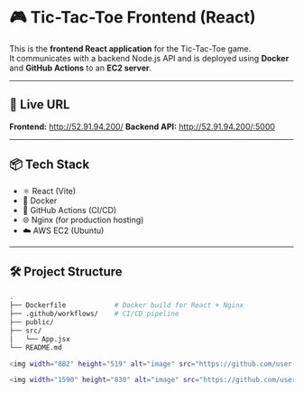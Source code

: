 # 🎮 Tic-Tac-Toe Frontend (React)

This is the **frontend React application** for the Tic-Tac-Toe game.  
It communicates with a backend Node.js API and is deployed using **Docker** and **GitHub Actions** to an **EC2 server**.

---

## 🚀 Live URL

**Frontend:** http://52.91.94.200/
**Backend API:** http://52.91.94.200/:5000

---

## 📦 Tech Stack

- ⚛️ React (Vite)
- 🐳 Docker
- 🔁 GitHub Actions (CI/CD)
- 🌐 Nginx (for production hosting)
- ☁️ AWS EC2 (Ubuntu)

---

## 🛠️ Project Structure

```bash
.
├── Dockerfile            # Docker build for React + Nginx
├── .github/workflows/    # CI/CD pipeline
├── public/
├── src/
│   └── App.jsx
└── README.md

<img width="882" height="519" alt="image" src="https://github.com/user-attachments/assets/5542696d-83eb-4a9e-80b9-643fb6abcd5b" />

<img width="1590" height="830" alt="image" src="https://github.com/user-attachments/assets/33e265bc-0caf-4883-b3d2-d0cec686af1a" />
